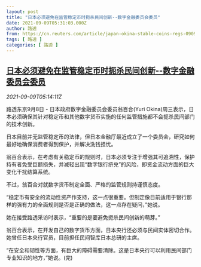 ```yaml
---
layout: post
title: "日本必须避免在监管稳定币时扼杀民间创新--数字金融委员会委员"
date: 2021-09-09T05:31:03.000Z
author: 路透
from: https://cn.reuters.com/article/japan-okina-stable-coins-regs-0909-idCNKBS2G50CP
tags: [ 路透 ]
categories: [ 路透 ]
---
```

<!--1631165463000-->
[日本必须避免在监管稳定币时扼杀民间创新--数字金融委员会委员](https://cn.reuters.com/article/japan-okina-stable-coins-regs-0909-idCNKBS2G50CP)
------

<div>
<div><i>2021-09-09T05:14:11Z</i></div><p>路透东京9月8日 - 日本政府数字金融委员会委员翁百合(Yuri Okina)周三表示，日本必须确保其针对稳定币和其他数字货币实施的任何监管措施都不会扼杀民间部门的技术创新。</p><p>日本目前并无监管稳定币的法律，但日本金融厅最近成立了一个委员会，研究如何最好地确保消费者得到保护，并解决洗钱担忧。</p><p>翁百合表示，在考虑有关稳定币的规则时，日本必须专注于增强其可追溯性，保护持有者免受巨额损失，并减轻出现“数字银行挤兑”的风险，即资金流动方面的巨大变化干扰结算系统。</p><p>不过，翁百合对就数字货币制定全面、严格的监管规则持谨慎态度。</p><p>“稳定币有安全的流动性资产作支持，这一点很重要。但制定像目前适用于银行那样的强有力的全面规则是否是正确的做法，这一点存在疑问，”她说。</p><p>她在接受路透采访时表示，“重要的是要避免扼杀民间创新的萌芽。”</p><p>翁百合表示，在开发自己的数字货币方面，日本央行还必须与民间实体密切合作。她曾任日本央行官员，目前担任民间智库日本总研的主席。</p><p>“在安全和韧性等方面，有巨大的障碍需要清除。这是日本央行可以利用民间部门专业知识的地方，”她说。(完)</p>
</div>
